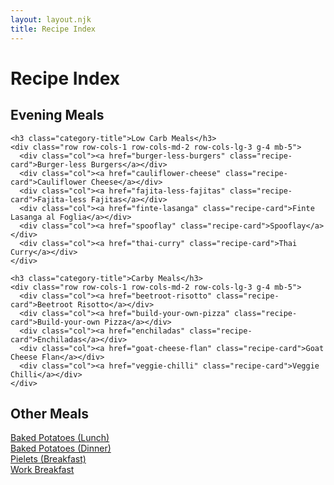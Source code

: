 ```yaml
---
layout: layout.njk
title: Recipe Index
---
```


<div class="recipe-index">
  <h1 class="mb-4">Recipe Index</h1>

  <div class="category-section">
    <h2 class="mb-3">Evening Meals</h2>
    
    <h3 class="category-title">Low Carb Meals</h3>
    <div class="row row-cols-1 row-cols-md-2 row-cols-lg-3 g-4 mb-5">
      <div class="col"><a href="burger-less-burgers" class="recipe-card">Burger-less Burgers</a></div>
      <div class="col"><a href="cauliflower-cheese" class="recipe-card">Cauliflower Cheese</a></div>
      <div class="col"><a href="fajita-less-fajitas" class="recipe-card">Fajita-less Fajitas</a></div>
      <div class="col"><a href="finte-lasanga" class="recipe-card">Finte Lasanga al Foglia</a></div>
      <div class="col"><a href="spooflay" class="recipe-card">Spooflay</a></div>
      <div class="col"><a href="thai-curry" class="recipe-card">Thai Curry</a></div>
    </div>

    <h3 class="category-title">Carby Meals</h3>
    <div class="row row-cols-1 row-cols-md-2 row-cols-lg-3 g-4 mb-5">
      <div class="col"><a href="beetroot-risotto" class="recipe-card">Beetroot Risotto</a></div>
      <div class="col"><a href="build-your-own-pizza" class="recipe-card">Build-your-own Pizza</a></div>
      <div class="col"><a href="enchiladas" class="recipe-card">Enchiladas</a></div>
      <div class="col"><a href="goat-cheese-flan" class="recipe-card">Goat Cheese Flan</a></div>
      <div class="col"><a href="veggie-chilli" class="recipe-card">Veggie Chilli</a></div>
    </div>
  </div>

  <div class="category-section">
    <h2 class="mb-3">Other Meals</h2>
    <div class="row row-cols-1 row-cols-md-2 row-cols-lg-3 g-4 mb-5">
      <div class="col"><a href="baked-potatoes" class="recipe-card">Baked Potatoes (Lunch)</a></div>
      <div class="col"><a href="baked-potatoes" class="recipe-card">Baked Potatoes (Dinner)</a></div>
      <div class="col"><a href="pielets" class="recipe-card">Pielets (Breakfast)</a></div>
      <div class="col"><a href="work-breakfast" class="recipe-card">Work Breakfast</a></div>
    </div>
  </div>
</div>
